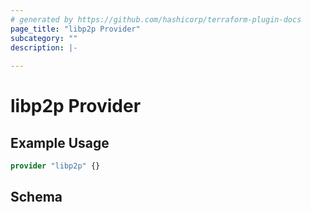 ```yaml
---
# generated by https://github.com/hashicorp/terraform-plugin-docs
page_title: "libp2p Provider"
subcategory: ""
description: |-
  
---
```


# libp2p Provider



## Example Usage

```terraform
provider "libp2p" {}
```

<!-- schema generated by tfplugindocs -->
## Schema
